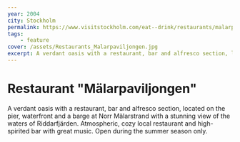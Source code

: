 ```yaml
---
year: 2004
city: Stockholm 
permalink: https://www.visitstockholm.com/eat--drink/restaurants/malarpaviljongen/
tags:
    - feature
cover: /assets/Restaurants_Malarpaviljongen.jpg
excerpt: A verdant oasis with a restaurant, bar and alfresco section, located on the pier, waterfront and a barge at Norr Mälarstrand with a stunning view of the waters of Riddarfjärden. Atmospheric, cozy local restaurant and high-spirited bar with great music. Open during the summer season only.
---
```


# Restaurant "Mälarpaviljongen" 

A verdant oasis with a restaurant, bar and alfresco section, located on the pier, waterfront and a barge at Norr Mälarstrand with a stunning view of the waters of Riddarfjärden. Atmospheric, cozy local restaurant and high-spirited bar with great music. Open during the summer season only.
